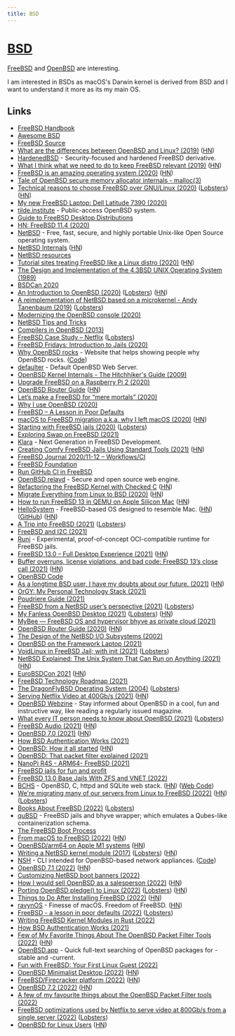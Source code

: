 ```yaml
---
title: BSD
---
```


# [BSD](http://en.wikipedia.org/wiki/Berkeley_Software_Distribution)

[FreeBSD](https://www.freebsd.org/) and [OpenBSD](https://www.openbsd.org) are interesting.

I am interested in BSDs as macOS's Darwin kernel is derived from BSD and I want to understand it more as its my main OS.

## Links

- [FreeBSD Handbook](https://docs.freebsd.org/en/books/handbook/introduction/)
- [Awesome BSD](https://github.com/DiscoverBSD/awesome-bsd)
- [FreeBSD Source](https://github.com/freebsd/freebsd)
- [What are the differences between OpenBSD and Linux? (2019)](https://cfenollosa.com/blog/what-are-the-differences-between-openbsd-and-linux.html) ([HN](https://news.ycombinator.com/item?id=20028370))
- [HardenedBSD](https://hardenedbsd.org/) - Security-focused and hardened FreeBSD derivative.
- [What I think what we need to do to keep FreeBSD relevant (2019)](https://www.leidinger.net/blog/2019/01/27/strategic-thinking-or-what-i-think-what-we-need-to-do-to-keep-freebsd-relevant/) ([HN](https://news.ycombinator.com/item?id=22024881))
- [FreeBSD is an amazing operating system (2020)](https://www.unixsheikh.com/articles/freebsd-is-an-amazing-operating-system.html) ([HN](https://news.ycombinator.com/item?id=22102372))
- [Tale of OpenBSD secure memory allocator internals - malloc(3)](https://bsdb0y.github.io/blog/deep-dive-into-the-OpenBSD-malloc-and-friends-internals-part-1.html)
- [Technical reasons to choose FreeBSD over GNU/Linux (2020)](https://unixsheikh.com/articles/technical-reasons-to-choose-freebsd-over-linux.html) ([Lobsters](https://lobste.rs/s/ashatk/technical_reasons_choose_freebsd_over)) ([HN](https://news.ycombinator.com/item?id=22852316))
- [My new FreeBSD Laptop: Dell Latitude 7390 (2020)](http://www.daemonology.net/blog/2020-05-22-my-new-FreeBSD-laptop-Dell-7390.html)
- [tilde.institute](https://tilde.institute/) - Public-access OpenBSD system.
- [Guide to FreeBSD Desktop Distributions](https://www.freebsdfoundation.org/guide-to-freebsd-desktop-distributions/)
- [HN: FreeBSD 11.4 (2020)](https://news.ycombinator.com/item?id=23541104)
- [NetBSD](https://www.netbsd.org/) - Free, fast, secure, and highly portable Unix-like Open Source operating system.
- [NetBSD Internals](https://www.netbsd.org/docs/internals/en/index.html) ([HN](https://news.ycombinator.com/item?id=23755267))
- [NetBSD resources](https://yeti.tilde.institute/brain/netbsd.html)
- [Tutorial sites treating FreeBSD like a Linux distro (2020)](https://rubenerd.com/tutorial-sites-treating-freebsd-like-a-linux-distro/) ([HN](https://news.ycombinator.com/item?id=23818702))
- [The Design and Implementation of the 4.3BSD UNIX Operating System (1989)](https://www.goodreads.com/book/show/5770.The_Design_and_Implementation_of_the_4_3BSD_UNIX_Operating_System)
- [BSDCan 2020](https://www.youtube.com/playlist?list=PLeF8ZihVdpFedccMdpBtBxniM3Lm-fVpT)
- [An Introduction to OpenBSD (2020)](https://blog.lambda.cx/posts/openbsd-introduction-talk/) ([Lobsters](https://lobste.rs/s/ulk8bi/introduction_openbsd)) ([HN](https://news.ycombinator.com/item?id=24185985))
- [A reimplementation of NetBSD based on a microkernel - Andy Tanenbaum (2019)](https://www.youtube.com/watch?v=jMkR9VF2GNY) ([Lobsters](https://lobste.rs/s/hn0jp5/reimplementation_netbsd_based_on))
- [Modernizing the OpenBSD console (2020)](https://www.cambus.net/modernizing-the-openbsd-console/)
- [NetBSD Tips and Tricks](http://students.engr.scu.edu/~sschaeck/netbsd/index.html)
- [Compilers in OpenBSD (2013)](https://marc.info/?l=openbsd-misc&m=137530560232232)
- [FreeBSD Case Study – Netflix](https://freebsdfoundation.org/blog/freebsd-case-study-netflix/) ([Lobsters](https://lobste.rs/s/hoezlc/freebsd_case_study_netflix))
- [FreeBSD Fridays: Introduction to Jails (2020)](https://www.youtube.com/watch?v=hQmOc0egcl4)
- [Why OpenBSD rocks](https://why-openbsd.rocks/) - Website that helps showing people why OpenBSD rocks. ([Code](https://github.com/noqqe/why-openbsd.rocks))
- [defaulter](https://github.com/horia/defaulter) - Default OpenBSD Web Server.
- [OpenBSD Kernel Internals - The Hitchhiker's Guide (2009)](https://atmnis.com/~proger/openkyiv/openkyiv2009_proger_sys.pdf)
- [Upgrade FreeBSD on a Raspberry Pi 2 (2020)](https://stafwag.github.io/blog/blog/2020/11/01/upgrade_freebsd_on_my_rpi2/)
- [OpenBSD Router Guide](https://www.unixsheikh.com/tutorials/openbsd-router-guide/) ([HN](https://news.ycombinator.com/item?id=25033925))
- [Let’s make a FreeBSD for “mere mortals” (2020)](https://medium.com/@probonopd/hello-lets-make-a-freebsd-for-mere-mortals-41b8f93ba075)
- [Why I use OpenBSD (2020)](https://dataswamp.org/~solene/2020-11-16-why-i-use-openbsd.html)
- [FreeBSD – A Lesson in Poor Defaults](https://vez.mrsk.me/freebsd-defaults.html)
- [macOS to FreeBSD migration a.k.a. why I left macOS (2020)](https://antranigv.am/weblog_en/posts/macos_to_freebsd/) ([HN](https://news.ycombinator.com/item?id=25266435))
- [Starting with FreeBSD jails (2020)](https://rubenerd.com/starting-with-freebsd-jails/) ([Lobsters](https://lobste.rs/s/og13z5/starting_with_freebsd_jails))
- [Exploring Swap on FreeBSD (2021)](https://klarasystems.com/articles/exploring-swap-on-freebsd/)
- [Klara](https://klarasystems.com/) - Next Generation in FreeBSD Development.
- [Creating Comfy FreeBSD Jails Using Standard Tools (2021)](https://kettunen.io/post/standard-freebsd-jails/) ([HN](https://news.ycombinator.com/item?id=25813800))
- [FreeBSD Journal 2020/11-12 – Workflows/CI](https://freebsdfoundation.org/past-issues/workflows-ci/)
- [FreeBSD Foundation](https://freebsdfoundation.org/)
- [Run GitHub CI in FreeBSD](https://github.com/vmactions/freebsd-vm)
- [OpenBSD relayd](https://bsd.plumbing/) - Secure and open source web engine.
- [Refactoring the FreeBSD Kernel with Checked C](https://cs.rochester.edu/u/jzhou41/papers/freebsd_checkedc.pdf) ([HN](https://news.ycombinator.com/item?id=25989115))
- [Migrate Everything from Linux to BSD (2020)](https://www.unixsheikh.com/articles/why-you-should-migrate-everything-from-linux-to-bsd.html) ([HN](https://news.ycombinator.com/item?id=26060307))
- [How to run FreeBSD 13 in QEMU on Apple Silicon Mac](https://gist.github.com/ctsrc/a1f57933a2cde9abc0f07be12889f97f#) ([HN](https://news.ycombinator.com/item?id=26053983))
- [HelloSystem](https://hellosystem.github.io/docs/) - FreeBSD-based OS designed to resemble Mac. ([HN](https://news.ycombinator.com/item?id=26092040)) ([GitHub](https://github.com/helloSystem)) ([HN](https://news.ycombinator.com/item?id=28733897))
- [A Trip into FreeBSD (2021)](https://christine.website/blog/a-trip-into-freebsd-2021-02-13) ([Lobsters](https://lobste.rs/s/x0jtjw/trip_into_freebsd))
- [FreeBSD and I2C (2021)](https://blog.tyk.nu/blog/freebsd-and-i2c/)
- [Runj](https://github.com/samuelkarp/runj) - Experimental, proof-of-concept OCI-compatible runtime for FreeBSD jails.
- [FreeBSD 13.0 – Full Desktop Experience (2021)](https://www.tubsta.com/2021/03/freebsd-13-0-full-desktop-experience/) ([HN](https://news.ycombinator.com/item?id=26491974))
- [Buffer overruns, license violations, and bad code: FreeBSD 13’s close call (2021)](https://arstechnica.com/gadgets/2021/03/buffer-overruns-license-violations-and-bad-code-freebsd-13s-close-call/) ([HN](https://news.ycombinator.com/item?id=26590495))
- [OpenBSD Code](https://github.com/openbsd/src)
- [As a longtime BSD user, I have my doubts about our future. (2021)](https://www.reddit.com/r/BSD/comments/n1m4he/as_a_longtime_bsd_user_i_have_my_doubts_about_our/) ([HN](https://news.ycombinator.com/item?id=27168358))
- [OrGY: My Personal Technology Stack (2021)](https://ols.wtf/2021/05/10/orgy-personal-tech-stack.html)
- [Poudriere Guide (2021)](https://danschmid.de/en/blog/poudriere-guide)
- [FreeBSD from a NetBSD user’s perspective (2021)](https://washbear.neocities.org/freebsd-netbsd-user.html) ([Lobsters](https://lobste.rs/s/apuomg/freebsd_from_netbsd_user_s_perspective))
- [My Fanless OpenBSD Desktop (2021)](https://jcs.org/2021/07/19/desktop) ([Lobsters](https://lobste.rs/s/dtkal8/my_fanless_openbsd_desktop)) ([HN](https://news.ycombinator.com/item?id=27947696))
- [MyBee — FreeBSD OS and hypervisor bhyve as private cloud (2021)](https://habr.com/ru/post/569226/)
- [OpenBSD Router Guide (2020)](https://openbsdrouterguide.net/) ([HN](https://news.ycombinator.com/item?id=28033758))
- [The Design of the NetBSD I/O Subsystems (2002)](https://arxiv.org/ftp/arxiv/papers/1605/1605.05810.pdf)
- [OpenBSD on the Framework Laptop (2021)](https://jcs.org/2021/08/06/framework)
- [VoidLinux in FreeBSD Jail; with init (2021)](https://antranigv.am/weblog_en/posts/2021-08-21-00-37/) ([Lobsters](https://lobste.rs/s/ojbed4/voidlinux_freebsd_jail_with_init))
- [NetBSD Explained: The Unix System That Can Run on Anything (2021)](https://www.makeuseof.com/what-is-netbsd/) ([HN](https://news.ycombinator.com/item?id=28218619))
- [EuroBSDCon 2021](https://2021.eurobsdcon.org/about/program/) ([HN](https://news.ycombinator.com/item?id=28562494))
- [FreeBSD Technology Roadmap (2021)](https://freebsdfoundation.org/blog/technology-roadmap/)
- [The DragonFlyBSD Operating System (2004)](https://people.freebsd.org/~hsu/publications/dragonflybsd.asiabsdcon04.pdf) ([Lobsters](https://lobste.rs/s/hdmuth/dragonflybsd_operating_system_2004))
- [Serving Netflix Video at 400Gb/s (2021)](https://people.freebsd.org/~gallatin/talks/euro2021.pdf) ([HN](https://news.ycombinator.com/item?id=28584738))
- [OpenBSD Webzine](https://webzine.puffy.cafe/) - Stay informed about OpenBSD in a cool, fun and instructive way, like reading a regularly issued magazine.
- [What every IT person needs to know about OpenBSD (2021)](https://bsdly.blogspot.com/2021/09/what-every-it-person-needs-to-know.html) ([Lobsters](https://lobste.rs/s/e7opuw/what_every_it_person_needs_know_about))
- [FreeBSD Audio (2021)](https://meka.rs/blog/2021/10/12/freebsd-audio/) ([HN](https://news.ycombinator.com/item?id=28850513))
- [OpenBSD 7.0 (2021)](https://www.openbsd.org/70.html) ([HN](https://news.ycombinator.com/item?id=28862439))
- [How BSD Authentication Works (2021)](https://blog.lambda.cx/posts/how-bsd-authentication-works/)
- [OpenBSD: How it all started](https://blog.apnic.net/2021/10/28/openbsd-part-1-how-it-all-started/) ([HN](https://news.ycombinator.com/item?id=29037108))
- [OpenBSD: That packet filter explained (2021)](https://blog.apnic.net/2021/11/11/openbsd-part-3-that-packet-filter/)
- [NanoPi R4S - ARM64- FreeBSD (2021)](https://www.pbdigital.org/post/2021-11-15-freebsd-arm-r4s/)
- [FreeBSD jails for fun and profit](https://topikettunen.com/blog/freebsd-jails-for-fun-and-profit/)
- [FreeBSD 13.0 Base Jails With ZFS and VNET (2022)](https://randomnixfix.wordpress.com/2022/01/15/freebsd-13-0-base-jails-with-zfs-and-vnet/)
- [BCHS](https://learnbchs.org/index.html) - OpenBSD, C, httpd and SQLite web stack. ([HN](https://news.ycombinator.com/item?id=29988951)) ([Web Code](https://github.com/kristapsdz/bchs))
- [We're migrating many of our servers from Linux to FreeBSD (2022)](https://it-notes.dragas.net/2022/01/24/why-were-migrating-many-of-our-servers-from-linux-to-freebsd/) ([HN](https://news.ycombinator.com/item?id=30057549)) ([Lobsters](https://lobste.rs/s/xjixhw/why_we_re_migrating_many_our_servers_from))
- [Books About FreeBSD (2022)](https://vermaden.wordpress.com/2022/02/04/books-about-freebsd/) ([Lobsters](https://lobste.rs/s/r1r6bu/books_about_freebsd))
- [quBSD](https://github.com/BawdyAnarchist/quBSD) - FreeBSD jails and bhyve wrapper; which emulates a Qubes-like containerization schema.
- [The FreeBSD Boot Process](https://klarasystems.com/articles/the-freebsd-boot-process/)
- [From macOS to FreeBSD (2022)](https://www.boucek.me/blog/from-mac-to-freebsd/) ([HN](https://news.ycombinator.com/item?id=30384138))
- [OpenBSD/arm64 on Apple M1 systems](https://marc.info/?l=openbsd-arm&m=164768992119719&w=2) ([HN](https://news.ycombinator.com/item?id=30734527))
- [Writing a NetBSD kernel module (2017)](https://saurvs.github.io/post/writing-netbsd-kern-mod/) ([Lobsters](https://lobste.rs/s/evdq27/writing_netbsd_kernel_module)) ([HN](https://news.ycombinator.com/item?id=30927847))
- [NSH](https://www.nmedia.net/nsh/) - CLI intended for OpenBSD-based network appliances. ([Code](https://github.com/yellowman/nsh))
- [OpenBSD 7.1 (2022)](https://www.openbsd.org/index.html) ([HN](https://news.ycombinator.com/item?id=31109046))
- [Customizing NetBSD boot banners (2022)](https://www.cambus.net/customizing-netbsd-boot-banners/)
- [How I would sell OpenBSD as a salesperson (2022)](https://dataswamp.org/~solene/2022-06-22-openbsd-selling-arguments.html) ([HN](https://news.ycombinator.com/item?id=31839692))
- [Porting OpenBSD pledge() to Linux (2022)](https://justine.lol/pledge/) ([Lobsters](https://lobste.rs/s/rnjdx8/porting_openbsd_pledge_linux)) ([HN](https://news.ycombinator.com/item?id=32096801))
- [Things to Do After Installing FreeBSD (2022)](https://bastillebsd.org/blog/2022/07/14/ten-things-to-do-after-installing-freebsd/) ([HN](https://news.ycombinator.com/item?id=32301066))
- [ravynOS](https://ravynos.com/) - Finesse of macOS. Freedom of FreeBSD. ([HN](https://news.ycombinator.com/item?id=32492514))
- [FreeBSD - a lesson in poor defaults (2022)](https://vez.mrsk.me/freebsd-defaults.html) ([Lobsters](https://lobste.rs/s/2xxp8y/freebsd_lesson_poor_defaults))
- [Writing FreeBSD Kernel Modules in Rust (2022)](https://research.nccgroup.com/2022/08/31/writing-freebsd-kernel-modules-in-rust/)
- [How BSD Authentication Works (2021)](https://blog.lambda.cx/posts/how-bsd-authentication-works/)
- [Few of My Favorite Things About The OpenBSD Packet Filter Tools (2022)](https://bsdly.blogspot.com/2022/09/a-few-of-my-favorite-things-about.html) ([HN](https://news.ycombinator.com/item?id=33137196))
- [OpenBSD.app](https://openbsd.app/) - Quick full-text searching of OpenBSD packages for -stable and -current.
- [Fun with FreeBSD: Your First Linux Guest (2022)](https://productionwithscissors.run/2022/09/02/fun-with-freebsd-first-linux-guest/)
- [OpenBSD Minimalist Desktop (2022)](https://nechtan.io/articles/openbsd_minimalist_desktop.html) ([HN](https://news.ycombinator.com/item?id=33231986))
- [FreeBSD/Firecracker platform (2022)](https://www.daemonology.net/blog/2022-10-18-FreeBSD-Firecracker.html) ([HN](https://news.ycombinator.com/item?id=33243529))
- [OpenBSD 7.2 (2022)](https://www.openbsd.org/72.html) ([HN](https://news.ycombinator.com/item?id=33274679))
- [A few of my favourite things about the OpenBSD Packet Filter tools (2022)](https://blog.apnic.net/2022/11/02/openbsd-packet-filter-tools/)
- [FreeBSD optimizations used by Netflix to serve video at 800Gb/s from a single server (2022)](https://people.freebsd.org/~gallatin/talks/euro2022.pdf) ([Lobsters](https://lobste.rs/s/eeg8zk/freebsd_optimizations_used_by_netflix))
- [OpenBSD for Linux Users](https://www.openbsdhandbook.com/openbsd_for_linux_users/) ([HN](https://news.ycombinator.com/item?id=33731772))
